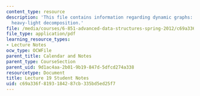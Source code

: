 ```yaml
---
content_type: resource
description: 'This file contains information regarding dynamic graphs: link-cut trees,
  heavy-light decomposition.'
file: /media/courses/6-851-advanced-data-structures-spring-2012/c69a336f8193184287cb335bd5ed25f7_MIT6_851S12_L19.pdf
file_type: application/pdf
learning_resource_types:
- Lecture Notes
ocw_type: OCWFile
parent_title: Calendar and Notes
parent_type: CourseSection
parent_uid: 9d1ac4aa-2b01-9b19-847d-5dfcd274a338
resourcetype: Document
title: Lecture 19 Student Notes
uid: c69a336f-8193-1842-87cb-335bd5ed25f7
---
```

